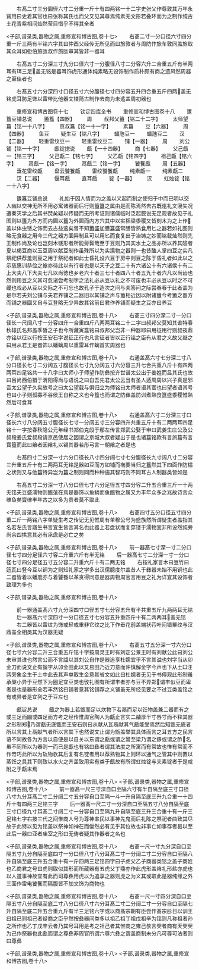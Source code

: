 <!-- { "loadSidebar": true } -->
　　右髙二寸三分圜径六寸二分重一斤十有四两铭一十二字史张父作尊敦其万年永寳用曰史着其官也曰张称其氏也而父又见其尊焉纯素无文形若叠环而为之制作纯古土花青紫相间灿然莹目惜乎不得其全者











<子部,谱录类,器物之属,重修宣和博古图,卷十七>
　　右髙二寸一分口径六寸四分重一斤三两有半铭六字其曰仲酉父经传无所见而曰旅敦者与周防作旅车敦同盖旅取其众耳如弡伯旅匜叔作旅匜审其皆非一器耳




















　　右髙五寸二分深三寸九分口径六寸一分腹径八寸二分容六升二合重五斤有半两耳有珥三足盖无铭是器耳饰虎形通体纯素略无设饰制作质朴颇有商之遗风然周器之至佳者也












　　右髙五寸六分深四寸口径五寸六分腹径七寸四分容五升四合重五斤四两盖无铭虎耳防足饰以雷带比他器文镂简古制作去商为未逺盖周初器也




　　重修宣和博古图卷十七
　　钦定四库全书
　　重修宣和博古图卷十八
　　簠簋豆铺总说
　　簠簋【四器】
　　周
　　叔邦父簠【铭二十二字】
　　太师望簋【铭一十八字】
　　亰叔簋【铭一十一字】
　　素簋
　　豆【六器】
　　周【四器】
　　鱼豆
　　疑生豆【铭八字】
　　蟠虺豆一
　　蟠虺豆二
　　汉【二器】
　　轻重雷纹豆一
　　轻重雷纹豆二
　　铺【一器】
　　周
　　刘公铺【铭一十字】
　　甗锭揔说
　　甗【一十四器】
　　商【七器】
　　父己甗一【铭三字】
　　父己甗二【铭七字】
　　父乙甗【铭四字】
　　祖己甗【铭六字】
　　鬲甗一【铭一字】
　　鬲甗二【铭一字】
　　饕餮甗
　　周【五器】
　　垂花雷纹甗
　　盘云饕餮甗
　　雷纹饕餮甗
　　纯素甗一
　　纯素甗二
　　汉【二器】
　　偃耳甗
　　直耳甗
　　锭【一器】
　　汉
　　虹烛锭【铭一十八字】





　　簠簋豆铺总说
　　礼始于因人情而为之盖以义起而制之使归于中而已明以交人幽以交神无所不用必寓诸器而后行则簠簋之属由是而陈焉然去古既逺礼文寖失况遭秦灭学之后其书焚矣疑以传疑而无所考证则诸儒临时泛起臆说无足观者故见于礼图则以簠为外方而内圜以簋为外圜而内方穴其中以实稻梁黍稷又皆刻木为之上作盖以体虫镂之饰而去古益逺矣曽不知簠盛加膳簋盛常膳皆熟食用匕之器若如礼图则略无食器之用今三代之器方圜异制且可以用匕而食复出于冶铸之妙而铭载灿然则先王制作尚及论也岂刻木镂形者所能髣髴哉至于豆则乃其实水土之品亦所以养其隂者夏以楬豆商以玉豆周以献豆制作虽殊所以为实濡物之器则一也昔醢人掌四豆之实凡祭祀供荐羞则豆之用于祭祀者如此士昏礼设六豆于房中则豆之陈于昏礼者如此以之示慈惠训恭俭之飨亦待此以有行者也是以天子之豆二十有六诸公十有六诸侯十有二上大夫八下大夫七凡以尚徳也乡老六十者三七十者四八十者五九十者六凡以尚齿也然则用豆之义其可忽诸尝考制字之法礼必从豆以礼之不可废也丰必从豆以时之不可缓也戏必从豆以交际之不可忘也故孔子于造次之间与夫答问之际尝眷眷于此者盖为是尔若夫刘公铺与夫君养铺之二器旧以其铺之声与簠相近因以附诸簠今考簠之器方而铺之器圜又自与豆登略无少异故其铭前曰君作养铺而疑生之豆亦曰养豆






<子部,谱录类,器物之属,重修宣和博古图,卷十八>
　　右髙三寸四分深二寸一分口径长一尺阔八寸一分容四升一合重四斤八两两耳铭二十二字曰叔邦父莫知其谁特春秋辕氏名邦盖季晳之子也今所藏寅簋铭曰叔邦父岂非一种器耶曰用征用行则叔夜鼎亦铭以征以行按王安石字说征正行也凡言征者皆以正行铭之臣有从君之义故又继之曰用从君王是器饰以蟠螭周以重雷耳作螭首实周器也









<子部,谱录类,器物之属,重修宣和博古图,卷十八>
　　右通盖髙六寸七分深二寸八分口径长七寸二分阔五寸腹径长七寸九分阔五寸六分容三升七合共重八斤十有四两两耳四足铭共一十八字曰太师小子师望作防彝按齐世谱太公出于姜姓而吕其氏也故曰吕尚西伯猎于渭阳得尚与语说之曰自吾先君太公云当有圣人适周周以兴子真是邪吾太公望子久矣故号之曰太公望载与俱归立为师铭曰太师者语其官也曰望者语其号也曰小子则孤寡不谷侯王自称之义也今簋也而谓之防彝盖防训煮熟食簋盛黍稷惟熟然后可食耳






<子部,谱录类,器物之属,重修宣和博古图,卷十八>
　　右通盖髙六寸二分深三寸口径长六寸八分阔五寸腹径长七寸一分阔五寸三分容四升共重五斤十有二两两耳四足铭十一字按春秋隐公元年经书郑伯克段于鄢左传言郑武公娶于申曰武姜生庄公及公叔段姜氏爱叔段请京邑使居之因谓之京城大叔者疑出于是也诸簋铭款有言旅簋有言寳簋而此曰飨者因飨礼以锡其器若彤弓言一朝飨之者是也

















　　右髙四寸二分深一寸六分口径长八寸四分阔七寸七分腹径长九寸阔八寸二分容三升重五斤十有二两两耳无铭是器如豆而方如铺而椭要当归之簋然其下四面作防櫺之状则又与他簋特异岂为簋之制则同而种种施其智巧则不同耳古人制器类皆如是











　　右髙五寸二分深一寸八分口径七寸六分足径五寸四分容二升五合重三斤一十两无铭夫豆盛濡物则醢菹在焉是器饰以鱼鳞而鱼醢物之属又为丰年众多之兆故诗言众维鱼矣寳维丰年古之以多为贵者莫不取此



<子部,谱录类,器物之属,重修宣和博古图,卷十八>
　　右髙四寸五分口径五寸四分重二斤一两铭八字单疑生考之传记无见惟周有单穆公号为盛族然所谓疑生者盖指其名若左氏言寤生书言宜生皆言其名也此器上若盘状而复穿镂于濡物宜非所设然纯旁尚余四拱意其必有承盘是必亡之矣











<子部,谱录类,器物之属,重修宣和博古图,卷十八>
　　前一器髙七寸深一寸二分口径七寸四分足径六寸容二升重六斤有半无铭
　　后一器髙七寸二分深一寸一分口径七寸四分足径五寸五分容二升重六斤十有二两无铭
　　右按礼家言木曰豆竹曰笾瓦曰豋今豆以铜为之则知礼家之学多出汉儒臆度尔盖昔人于彝器未始不用铜也此二器皆着以蟠虺亦与着饕餮以革贪得同意是器周物周官言用豆之礼为详宜其设饰者致理为多也







<子部,谱录类,器物之属,重修宣和博古图,卷十八>








　　前一器通盖髙六寸九分深四寸口径五寸七分容五升有半共重五斤九两两耳无铭
　　后一器髙六寸深四寸一分口径五寸七分容五升重四斤十有二两两耳盖无铭
　　右二器皆以雷纹为饰或轻或重非它纹之比下作垂花前盖端状荇叶间错粟纹与汉鼎盖全相类其为汉器无疑

<子部,谱录类,器物之属,重修宣和博古图,卷十八>
　　右髙五寸五分深一寸六分口径七寸六分容二升三合重五斤铭十字按周灵王时有刘定公景王时有刘献公此曰刘公未审其谁也然言公而不言諡以其刘公自作是器追享杜嬬宜乎不言其谥也刘字当从卯金刀而说文止有镏字从卯金田此以又易田乃近刀意而许慎解金字今声也下从土□注两旁象金生于土中此去其声单取生金意其省文如此曰杜嬬者无见于书傅观此形制虽承槃小异于豆然下为圈足宜豆类也攷礼图有所谓丰者亦与豆不异郑谓丰似豆而卑者是也是器形全若丰然铭曰铺者意其铭铺荐之义铺虽无所经见要之不过豆类盖铭之有或异者是宜列之于豆左也




　　甗锭总说
　　甗之为器上若甑而足以炊物下若鬲而足以饪物盖兼二器而有之或三足而圜或四足而方考之经传惟周官陶人为甗止言实二鬴厚半寸唇寸而不释其器之形制郑乃谓甗无底甑而王安石则曰从献从瓦鬲献其气甗能受焉然后知甑无底者所以言其上鬲献气者所以言其下也然说文止谓为甑盖举其具体而言之耳五方之民言语不同故各为方言以自便是以自关以东谓之甗或谓之鬵至梁乃谓之鉹或谓之酢名虽不同所以为器则一而已是甗也有铭曰彝者谓其法度之所寓而有常故也惟有常而不作竒巧此所以为轨物欤其后复有名锭者用以荐熟物其上则环以通气之管其中则置以蒸饪之具其下则致以水火之齐盖致用实有类于甗故有所谓虹烛锭与夫素锭者于是咸附之于甗末焉

<子部,谱录类,器物之属,重修宣和博古图,卷十八>
<子部,谱录类,器物之属,重修宣和博古图,卷十八>
　　前一器髙一尺三寸深自口至隔六寸有半自隔至底三寸口径八寸九分耳髙二寸二分阔二寸五分容自口至隔一斗一升自隔至底三升九合重一十四斤十有四两三足铭三字
　　后一器髙一尺二寸一分深自口至隔五寸八分自隔至底三寸口径九寸耳髙二寸阔二寸一分容自口至隔九升自隔至底三升三合重十有一斤三足铭七字右按三代之间惟商人号为尊神率民以事神先鬼而后礼陈之祭祀者曲致其尽故于此特以见为铭盖以祭神如神在而僾然必有见乎其位故也非事亡如事存者曷以至此后一器曰亚者庙室之形曰无俦者疑其作器者之名也




<子部,谱录类,器物之属,重修宣和博古图,卷十八>
　　右髙一尺一寸九分深自口至隔五寸九分自隔至底四寸一分口径八寸八分耳髙二寸一分阔二寸二分容自口至隔八升自隔至底三升五合重十有一斤四两三足铭四字曰子虎父乙子商器类铭之盖子商姓也乙商君之号曰虎则取似其形而所藏器有五虎父丁鼎亦作此虎形盖飨礼形盐亦虎也以人道事神故宜有此而司尊彝用虎以为追享之器则虎之为义其或取此是器纯缘之外三面作雷电饕餮而隔腹皆不加文饰为商物也







<子部,谱录类,器物之属,重修宣和博古图,卷十八>
　　右髙一尺一寸四分深自口至隔五寸八分自隔至底二寸八分口径八寸六分耳髙二寸二分阔二寸一分容自口至隔七升自隔至底二升五合重九斤有半三足铭六字或以商髙宗朝有臣尝作髙宗肜日以训王曰祖已则祖己者疑商之臣乎然按彝器间类多以祖乙祖丁祖戊祖辛为铭则凡称祖者孙之所作也乙丁戊辛云者乃其号耳用是考之祖己者其惟商之雍己欤言癸者商有天癸癸为己作祭器也此甗而谓之尊彝非周官所谓六尊六彝之谓盖商制未分凡可尊可法者则曰尊彝






<子部,谱录类,器物之属,重修宣和博古图,卷十八>
<子部,谱录类,器物之属,重修宣和博古图,卷十八>
